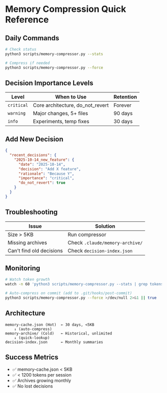 # Memory Compression Quick Reference

## Daily Commands

```bash
# Check status
python3 scripts/memory-compressor.py --stats

# Compress if needed
python3 scripts/memory-compressor.py --force
```

## Decision Importance Levels

| Level | When to Use | Retention |
|-------|------------|-----------|
| `critical` | Core architecture, do_not_revert | Forever |
| `warning` | Major changes, 5+ files | 90 days |
| `info` | Experiments, temp fixes | 30 days |

## Add New Decision

```json
{
  "recent_decisions": {
    "2025-10-14_new_feature": {
      "date": "2025-10-14",
      "decision": "Add X feature",
      "rationale": "Because Y",
      "importance": "critical",
      "do_not_revert": true
    }
  }
}
```

## Troubleshooting

| Issue | Solution |
|-------|----------|
| Size > 5KB | Run compressor |
| Missing archives | Check `.claude/memory-archive/` |
| Can't find old decisions | Check `decision-index.json` |

## Monitoring

```bash
# Watch token growth
watch -n 60 'python3 scripts/memory-compressor.py --stats | grep tokens'

# Auto-compress on commit (add to .git/hooks/post-commit)
python3 scripts/memory-compressor.py --force >/dev/null 2>&1 || true
```

## Architecture

```
memory-cache.json (Hot)  ← 30 days, <5KB
    ↓ (auto-compress)
memory-archive/ (Cold)   ← Historical, unlimited
    ↓ (quick-lookup)
decision-index.json      ← Monthly summaries
```

## Success Metrics

- ✅ memory-cache.json < 5KB
- ✅ < 1200 tokens per session
- ✅ Archives growing monthly
- ✅ No lost decisions
